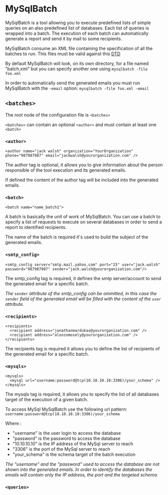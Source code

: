 # MySqlBatch

MySqlBatch is a tool allowing you to execute predefined lists of simple queries on an also predefined list of databases.
Each list of queries is wrapped into a batch. The execution of each batch can automatically generate a report and send it by mail to some recipients.

MySqlBatch consume an XML file containing the specification of all the batches to run. 
This files must be valid against this [DTD](https://raw.githubusercontent.com/nirekin/mysqlbatch/master/mysqlbatch.dtd)

By default MySqlBatch will look, on its own directory, for a file named "batch.xml" but you can specify another one using `mysqlbatch -file foo.xml`

In order to automatically send the generated emails you must run MySqlBatch with the `-email` option: `mysqlbatch -file foo.xml -email`


## `<batches>`
The root node of the configuration file is `<batches>`

`<batches>` can contain an optional `<author>` and must contain at least one `<batch>`

### `<author>`
    <author name="jack walsh" organization="YourOrganization" phone="987987987" email="jackwalsh@yourorganization.com" />

The author tag is optional, it allows you to give information about the person responsible of the tool execution and its generated emails.

If defined the content of the author tag will be included into the generated emails.

###  `<batch>`
    <batch name="name_batch1">

A batch is basically the unit of work of MySqlBatch. You can use a batch to specify a list of requests to execute on several databases in order to send a report to identified recipients.

The name of the batch is required it's used to build the subject of the generated emails.

### `<smtp_config>`
    <smtp_config server="smtp.mail.yahoo.com" port="25" user="jack.walsh" password="987987987" sender="jack.walsh@yourorganization.com"/>

The smtp_config tag is required, it defines the smtp server/account to send the generated email for a specific batch.

*The* `sender` *attribute of the smtp_config can be ommitted, in this case the `sender` field of the generated email will be filled with the content of the `user` attribute.*

### `<recipients>`
    <recipients>
      <recipient address="jonathanmardukas@yourorganization.com" />
      <recipient address="alonzomosely@yourorganization.com" />
    </recipients>

The recipients tag is required it allows you to define the list of recipients of the generated email for a specific batch.

### `<mysqls>`
    <mysqls>
      <mysql url="username:password@tcp(10.10.10.10:3306)/your_schema" />
    </mysqls>
    
The mysqls tag is required, it allows you to specify the list of all databases target of the execution of a given batch.

To access MySql MySqlBatch use the following url pattern: `username:password@tcp(10.10.10.10:3306)/your_schema`


Where :

  * "username" is the user login to access the database
  * "password" is the password to access the database
  * "10.10.10.10" is the IP address of the MySql server to reach
  * "3306" is the port of the MySql server to reach
  * "your_schema" is the schema target of the batch execution   

*The "username" and the "password" used to access the database are not shown into the generated emails. In order to identify the databases the emails will contain only the IP address, the port and the targeted schema.*


### `<queries>`






